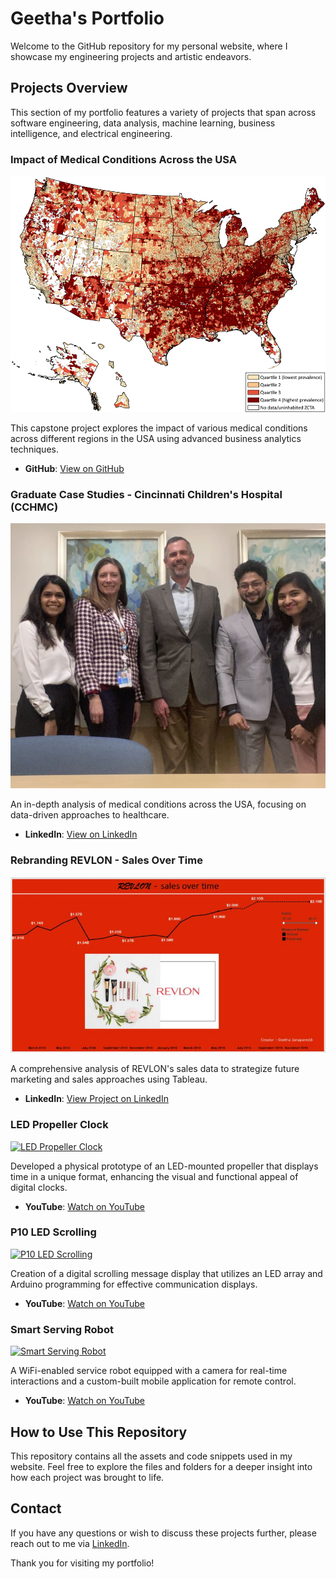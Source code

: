 # Geetha's Portfolio

Welcome to the GitHub repository for my personal website, where I showcase my engineering projects and artistic endeavors.

## Projects Overview

This section of my portfolio features a variety of projects that span across software engineering, data analysis, machine learning, business intelligence, and electrical engineering.

### Impact of Medical Conditions Across the USA

![Impact of Medical Conditions Across the USA](/assets/Capstone_Project.webp)

This capstone project explores the impact of various medical conditions across different regions in the USA using advanced business analytics techniques.

- **GitHub**: [View on GitHub](https://github.com/Geetha2503/Capstone_Project)

### Graduate Case Studies - Cincinnati Children's Hospital (CCHMC)

![Cincinnati Children's Hospital](/assets/CCHMC.jpeg)

An in-depth analysis of medical conditions across the USA, focusing on data-driven approaches to healthcare.

- **LinkedIn**: [View on LinkedIn](https://www.linkedin.com/feed/update/urn:li:activity:7189402700004966404/)

### Rebranding REVLON - Sales Over Time

![Rebranding REVLON](/assets/Revlon.jpeg)

A comprehensive analysis of REVLON's sales data to strategize future marketing and sales approaches using Tableau.

- **LinkedIn**: [View Project on LinkedIn](https://www.linkedin.com/in/jgeetha2503/details/projects/)

### LED Propeller Clock

[![LED Propeller Clock](https://img.youtube.com/vi/_WqRLEEkSZw/0.jpg)](https://www.youtube.com/watch?v=_WqRLEEkSZw)

Developed a physical prototype of an LED-mounted propeller that displays time in a unique format, enhancing the visual and functional appeal of digital clocks.

- **YouTube**: [Watch on YouTube](https://youtu.be/_WqRLEEkSZw)

### P10 LED Scrolling

[![P10 LED Scrolling](https://img.youtube.com/vi/UizS6QorPtw/0.jpg)](https://www.youtube.com/watch?v=UizS6QorPtw)

Creation of a digital scrolling message display that utilizes an LED array and Arduino programming for effective communication displays.

- **YouTube**: [Watch on YouTube](https://youtu.be/UizS6QorPtw)

### Smart Serving Robot

[![Smart Serving Robot](https://img.youtube.com/vi/RYYhibhb8CI/0.jpg)](https://www.youtube.com/watch?v=RYYhibhb8CI)

A WiFi-enabled service robot equipped with a camera for real-time interactions and a custom-built mobile application for remote control.

- **YouTube**: [Watch on YouTube](https://youtu.be/RYYhibhb8CI)

## How to Use This Repository

This repository contains all the assets and code snippets used in my website. Feel free to explore the files and folders for a deeper insight into how each project was brought to life.

## Contact

If you have any questions or wish to discuss these projects further, please reach out to me via [LinkedIn](your-linkedin-url).

Thank you for visiting my portfolio!

